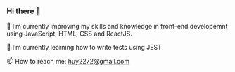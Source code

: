 ### Hi there 👋

🔭 I’m currently improving my skills and knowledge in front-end developemnt using JavaScript, HTML, CSS and ReactJS. 

🌱 I’m currently learning how to write tests using JEST

📫 How to reach me: huy2272@gmail.com
